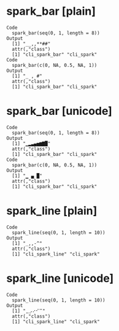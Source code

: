 # spark_bar [plain]

    Code
      spark_bar(seq(0, 1, length = 8))
    Output
      [1] "__,,**##"
      attr(,"class")
      [1] "cli_spark_bar" "cli_spark"    
    Code
      spark_bar(c(0, NA, 0.5, NA, 1))
    Output
      [1] "_ , #"
      attr(,"class")
      [1] "cli_spark_bar" "cli_spark"    

# spark_bar [unicode]

    Code
      spark_bar(seq(0, 1, length = 8))
    Output
      [1] "▁▂▃▄▅▆▇█"
      attr(,"class")
      [1] "cli_spark_bar" "cli_spark"    
    Code
      spark_bar(c(0, NA, 0.5, NA, 1))
    Output
      [1] "▁ ▄ █"
      attr(,"class")
      [1] "cli_spark_bar" "cli_spark"    

# spark_line [plain]

    Code
      spark_line(seq(0, 1, length = 10))
    Output
      [1] "_,,-^"
      attr(,"class")
      [1] "cli_spark_line" "cli_spark"     

# spark_line [unicode]

    Code
      spark_line(seq(0, 1, length = 10))
    Output
      [1] "⣀⡠⠔⠊⠉"
      attr(,"class")
      [1] "cli_spark_line" "cli_spark"     

